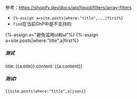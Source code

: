 参考：https://shopify.dev/docs/api/liquid/filters/array-filters

- `{%-assign a=site.posts|where:"title",...|first%}`
- `find`在当前GhP中是不支持的

{%-assign a="避免滥用ol和ul"%}
{%-assign a=site.posts|where:"title",a|first%}

##### 测试
title: {{a.title}}
content: {{a.content}}

##### 测试1
```
{{site.posts|where:"title",a|json}}
```
